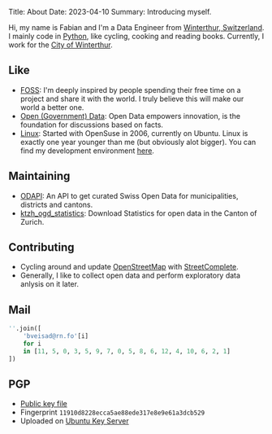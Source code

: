 Title: About
Date: 2023-04-10
Summary: Introducing myself.

Hi, my name is Fabian and I'm a Data Engineer from [Winterthur, Switzerland](https://www.openstreetmap.org/relation/1682243). I mainly code in [Python](http://python.org), like cycling, cooking and reading books. Currently, I work for the [City of Winterthur](https://stadt.winterthur.ch/).

## Like
* [FOSS](https://en.wikipedia.org/wiki/Free_and_open-source_software): I'm deeply inspired by people spending their free time on a project and share it with the world. I truly believe this will make our world a better one.
* [Open (Government) Data](https://en.wikipedia.org/wiki/Open_data): Open Data empowers innovation, is the foundation for discussions based on facts.
* [Linux](http://kernel.org): Started with OpenSuse in 2006, currently on Ubuntu. Linux is exactly one year younger than me (but obviously alot bigger). You can find my development environment [here](https://github.com/fbardos/devenv).

## Maintaining
* [ODAPI](https://github.com/fbardos/odapi): An API to get curated Swiss Open Data for municipalities, districts and cantons.
* [ktzh_ogd_statistics](https://github.com/fbardos/ktzh_ogd_statistics): Download Statistics for open data in the Canton of Zurich.

## Contributing
* Cycling around and update [OpenStreetMap](https://www.openstreetmap.org/) with [StreetComplete](https://streetcomplete.app/).
* Generally, I like to collect open data and perform exploratory data anlysis on it later.

## Mail
```python
''.join([
    'bveisad@rn.fo'[i]
    for i
    in [11, 5, 0, 3, 5, 9, 7, 0, 5, 8, 6, 12, 4, 10, 6, 2, 1]
])
```

## PGP
* [Public key file](../gists/public_key.asc)
* Fingerprint `11910d8228ecca5ae88ede317e8e9e61a3dcb529`
* Uploaded on [Ubuntu Key Server](https://keyserver.ubuntu.com/pks/lookup?op=vindex&search=0x7e8e9e61a3dcb529)
